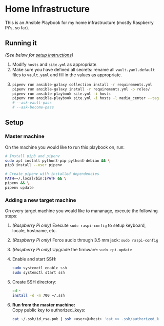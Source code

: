# Home Infrastructure

This is an Ansible Playbook for my home infrastructure (mostly Raspberry Pi's, so far).


## Running it

_(See below for [setup instructions](#setup))_

1. Modify `hosts` and `site.yml` as appropriate.
1. Make sure you have defined all secrets: rename all `vault.yaml.default` files to `vault.yaml` and fill in the values as appropriate.
1. ```sh
   pipenv run ansible-galaxy collection install -r requirements.yml
   pipenv run ansible-galaxy install -r requirements.yml -p roles/
   pipenv run ansible-playbook site.yml -i hosts
   pipenv run ansible-playbook site.yml -i hosts -l media_center --tags raspotify
   # --ask-vault-pass
   # --ask-become-pass
   ```


## Setup

### Master machine

On the machine you would like to run this playbook on, run:

```sh
# Install pip3 and pipenv
sudo apt install python3-pip python3-debian && \
pip3 install --user pipenv

# Create pipenv with installed dependencies
PATH=~/.local/bin:$PATH && \
pipenv && \
pipenv update
```


### Adding a new target machine

On every target machine you would like to mananage, execute the following steps:

1. _(Raspberry Pi only)_ Execute `sudo raspi-config` to setup keyboard, locale, hostname, etc.

1. _(Raspberry Pi only)_ Force audio through 3.5 mm jack: `sudo raspi-config`

1. _(Raspberry Pi only)_ Upgrade the firmware: `sudo rpi-update`

1. Enable and start SSH:
   ```sh
   sudo systemctl enable ssh
   sudo systemctl start ssh
   ```

1. Create SSH directory:
   ```sh
   cd ~
   install -d -m 700 ~/.ssh
   ```

1. **Run from the master machine:**<br>
   Copy public key to authorized_keys:
   ```sh
   cat ~/.ssh/id_rsa.pub | ssh <user>@<host> 'cat >> .ssh/authorized_keys'
   ```
